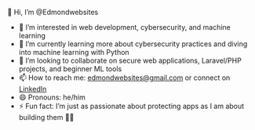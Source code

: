 👋 Hi, I’m @Edmondwebsites  
- 👀 I’m interested in web development, cybersecurity, and machine learning  
- 🌱 I’m currently learning more about cybersecurity practices and diving into machine learning with Python  
- 💞️ I’m looking to collaborate on secure web applications, Laravel/PHP projects, and beginner ML tools  
- 📫 How to reach me: edmondwebsites@gmail.com or connect on [LinkedIn](https://www.linkedin.com/in/edmondwebsites)  
- 😄 Pronouns: he/him  
- ⚡ Fun fact: I’m just as passionate about protecting apps as I am about building them 🔐🤖  
